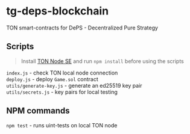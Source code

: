 # tg-deps-blockchain
TON smart-contracts for DePS - Decentralized Pure Strategy

## Scripts
> Install [TON Node SE](https://docs.ton.dev/86757ecb2/p/28b6ba) and run `npm install` before using the scripts

`index.js` - check TON local node connection  
`deploy.js` - deploy `Game.sol` contract  
`utils/generate-key.js` - generate an ed25519 key pair  
`utils/secrets.js` - key pairs for local testing  
  
## NPM commands
`npm test` - runs uint-tests on local TON node
